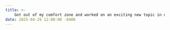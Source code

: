 ```yaml
---
title: >-
    Got out of my comfort zone and worked on an exciting new topic in our new paper, <em>"Climate Science and Control Engineering: Insights, Parallels, and Connections,"</em> submitted for review. Check out the <a href="https://arxiv.org/abs/2504.21153" target="_blank">preprint</a> and reach out if you find it interesting and let's talk climate and control! 
date: 2025-04-29 12:00:00 -0400
---
```

